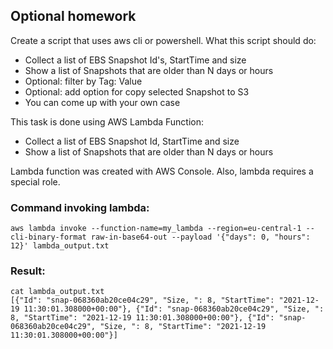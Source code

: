 ## Optional homework
Create a script that uses aws cli or powershell.
What this script should do:
- Collect a list of EBS Snapshot Id's, StartTime and size
- Show a list of Snapshots that are older than N days or hours
- Optional: filter by Tag: Value
- Optional: add option for copy selected Snapshot to S3
- You can come up with your own case

This task is done using AWS Lambda Function:
- Collect a list of EBS Snapshot Id, StartTime and size
- Show a list of Snapshots that are older than N days or hours

Lambda function was created with AWS Console. Also, lambda requires a special role.

### Command invoking lambda:
```
aws lambda invoke --function-name=my_lambda --region=eu-central-1 --cli-binary-format raw-in-base64-out --payload '{"days": 0, "hours": 12}' lambda_output.txt
```
### Result:
```
cat lambda_output.txt
[{"Id": "snap-068360ab20ce04c29", "Size, ": 8, "StartTime": "2021-12-19 11:30:01.308000+00:00"}, {"Id": "snap-068360ab20ce04c29", "Size, ": 8, "StartTime": "2021-12-19 11:30:01.308000+00:00"}, {"Id": "snap-068360ab20ce04c29", "Size, ": 8, "StartTime": "2021-12-19 11:30:01.308000+00:00"}]
```